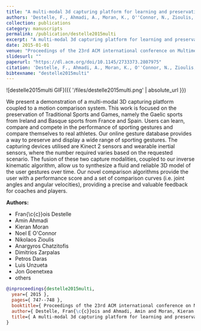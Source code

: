 ```yaml
---
title: "A multi-modal 3d capturing platform for learning and preservation of traditional sports and games"
authors: 'Destelle, F., Ahmadi, A., Moran, K., O''Connor, N., Zioulis, N., Chatzitofis, A., Zarpalas, D., Daras, P., Unzueta, L., Goenetxea, J. & others'
collection: publications
category: manuscripts
permalink: /publication/destelle2015multi
excerpt: "A multi-modal 3d capturing platform for learning and preservation of traditional sports and games"
date: 2015-01-01
venue: "Proceedings of the 23rd ACM international conference on Multimedia"
slidesurl: ""
paperurl: "https://dl.acm.org/doi/10.1145/2733373.2807975"
citation: 'Destelle, F., Ahmadi, A., Moran, K., O''Connor, N., Zioulis, N., Chatzitofis, A., Zarpalas, D., Daras, P., Unzueta, L., Goenetxea, J. & others (2015). "A multi-modal 3d capturing platform for learning and preservation of traditional sports and games." Proceedings of the 23rd ACM international conference on Multimedia. 747--748.'
bibtexname: "destelle2015multi"
---
```


![destelle2015multi GIF]({{ '/files/destelle2015multi.png' | absolute_url }})

We present a demonstration of a multi-modal 3D capturing platform coupled to a motion comparison system. This work is focused on the preservation of Traditional Sports and Games, namely the Gaelic sports from Ireland and Basque sports from France and Spain. Users can learn, compare and compete in the performance of sporting gestures and compare themselves to real athletes. Our online gesture database provides a way to preserve and display a wide range of sporting gestures. The capturing devices utilised are Kinect 2 sensors and wearable inertial sensors, where the number required varies based on the requested scenario. The fusion of these two capture modalities, coupled to our inverse kinematic algorithm, allow us to synthesize a fluid and reliable 3D model of the user gestures over time. Our novel comparison algorithms provide the user with a performance score and a set of comparison curves (i.e. joint angles and angular velocities), providing a precise and valuable feedback for coaches and players.

**Authors:**
 - Fran{\c{c}}ois Destelle
 - Amin Ahmadi
 - Kieran Moran
 - Noel E O'Connor
 - Nikolaos Zioulis
 - Anargyros Chatzitofis
 - Dimitrios Zarpalas
 - Petros Daras
 - Luis Unzueta
 - Jon Goenetxea
 - others

```bibtex
@inproceedings{destelle2015multi,
  year={ 2015 },
  pages={ 747--748 },
  booktitle={ Proceedings of the 23rd ACM international conference on Multimedia },
  author={ Destelle, Fran{\c{c}}ois and Ahmadi, Amin and Moran, Kieran and O'Connor, Noel E and Zioulis, Nikolaos and Chatzitofis, Anargyros and Zarpalas, Dimitrios and Daras, Petros and Unzueta, Luis and Goenetxea, Jon and others },
  title={ A multi-modal 3d capturing platform for learning and preservation of traditional sports and games },
}
```

